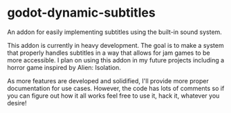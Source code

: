 # godot-dynamic-subtitles
An addon for easily implementing subtitles using the built-in sound system.

This addon is currently in heavy development. The goal is to make a system that properly handles subtitles in a way that allows for jam games to be more accessible. I plan on using this addon in my future projects including a horror game inspired by Alien: Isolation. 

As more features are developed and solidified, I'll provide more proper documentation for use cases. However, the code has lots of comments so if you can figure out how it all works feel free to use it, hack it, whatever you desire!
